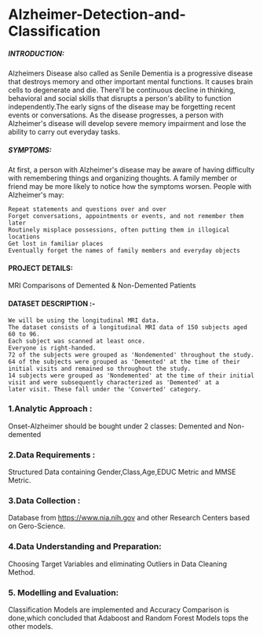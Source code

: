 # Alzheimer-Detection-and-Classification

##### INTRODUCTION:

Alzheimers Disease also called as Senile Dementia is a progressive disease that destroys memory and other important mental functions. It causes brain cells to degenerate and die. There'll be continuous decline in thinking, behavioral and social skills that disrupts a person's ability to function independently.The early signs of the disease may be forgetting recent events or conversations. As the disease progresses, a person with Alzheimer's disease will develop severe memory impairment and lose the ability to carry out everyday tasks.

##### SYMPTOMS:

At first, a person with Alzheimer's disease may be aware of having difficulty with remembering things and organizing thoughts. A family member or friend may be more likely to notice how the symptoms worsen. People with Alzheimer's may:

    Repeat statements and questions over and over
    Forget conversations, appointments or events, and not remember them later
    Routinely misplace possessions, often putting them in illogical locations
    Get lost in familiar places
    Eventually forget the names of family members and everyday objects
    
#### PROJECT DETAILS:

MRI Comparisons of Demented &amp; Non-Demented Patients

#### DATASET DESCRIPTION :-

    We will be using the longitudinal MRI data.
    The dataset consists of a longitudinal MRI data of 150 subjects aged 60 to 96.
    Each subject was scanned at least once.
    Everyone is right-handed.
    72 of the subjects were grouped as 'Nondemented' throughout the study.
    64 of the subjects were grouped as 'Demented' at the time of their initial visits and remained so throughout the study.
    14 subjects were grouped as 'Nondemented' at the time of their initial visit and were subsequently characterized as 'Demented' at a              later visit. These fall under the 'Converted' category.

### 1.Analytic Approach :

Onset-Alzheimer should be bought under 2 classes: Demented and Non-demented

### 2.Data Requirements :

Structured Data containing Gender,Class,Age,EDUC Metric and MMSE Metric.

### 3.Data Collection :

Database from https://www.nia.nih.gov and other Research Centers based on Gero-Science.

### 4.Data Understanding and Preparation:

Choosing Target Variables and eliminating Outliers in Data Cleaning Method.

### 5. Modelling and Evaluation:

Classification Models are implemented and Accuracy Comparison is done,which concluded that Adaboost and Random Forest Models tops the other models.
